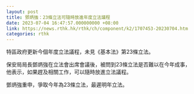 ```yaml
---
layout: post
title: 鄧炳強：23條立法可隨時放進年度立法議程
date: 2023-07-04 16:47:57.000000000 +08:00
link: https://news.rthk.hk/rthk/ch/component/k2/1707453-20230704.htm
categories: rthk
---
```


特區政府更新今個年度立法議程，未見《基本法》第23條立法。

保安局局長鄧炳強在立法會出席會議後，被問到23條立法是否難以在今年成事，他表示，如果趕及相關工作，可以隨時放進立法議程。

鄧炳強重申，爭取今年為23條立法，最遲明年立法。
